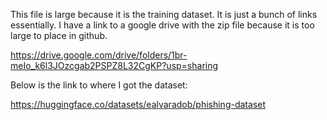 This file is large because it is the training dataset. It is just a bunch of links essentially.
I have a link to a google drive with the zip file because it is too large to place in github.

https://drive.google.com/drive/folders/1br-meIo_k6l3JOzcgab2PSPZ8L32CgKP?usp=sharing

Below is the link to where I got the dataset:

https://huggingface.co/datasets/ealvaradob/phishing-dataset


